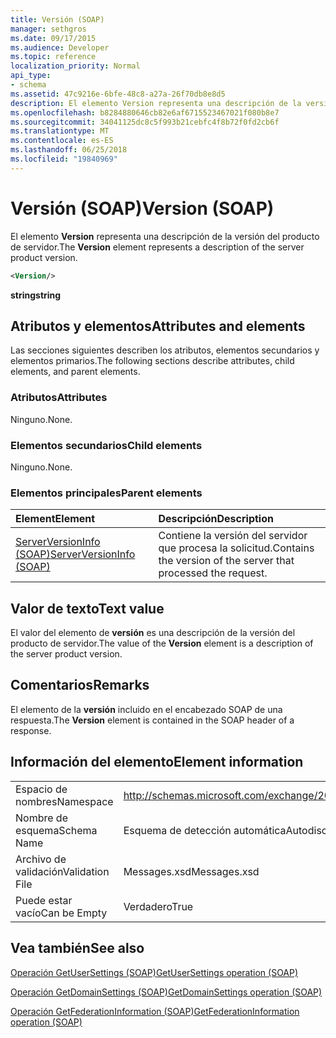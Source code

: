 ```yaml
---
title: Versión (SOAP)
manager: sethgros
ms.date: 09/17/2015
ms.audience: Developer
ms.topic: reference
localization_priority: Normal
api_type:
- schema
ms.assetid: 47c9216e-6bfe-48c8-a27a-26f70db8e8d5
description: El elemento Version representa una descripción de la versión del producto de servidor.
ms.openlocfilehash: b8284880646cb82e6af6715523467021f080b8e7
ms.sourcegitcommit: 34041125dc8c5f993b21cebfc4f8b72f0fd2cb6f
ms.translationtype: MT
ms.contentlocale: es-ES
ms.lasthandoff: 06/25/2018
ms.locfileid: "19840969"
---
```

# <a name="version-soap"></a><span data-ttu-id="9f4eb-103">Versión (SOAP)</span><span class="sxs-lookup"><span data-stu-id="9f4eb-103">Version (SOAP)</span></span>

<span data-ttu-id="9f4eb-104">El elemento **Version** representa una descripción de la versión del producto de servidor.</span><span class="sxs-lookup"><span data-stu-id="9f4eb-104">The **Version** element represents a description of the server product version.</span></span> 
  
```XML
<Version/>
```

 <span data-ttu-id="9f4eb-105">**string**</span><span class="sxs-lookup"><span data-stu-id="9f4eb-105">**string**</span></span>
## <a name="attributes-and-elements"></a><span data-ttu-id="9f4eb-106">Atributos y elementos</span><span class="sxs-lookup"><span data-stu-id="9f4eb-106">Attributes and elements</span></span>

<span data-ttu-id="9f4eb-107">Las secciones siguientes describen los atributos, elementos secundarios y elementos primarios.</span><span class="sxs-lookup"><span data-stu-id="9f4eb-107">The following sections describe attributes, child elements, and parent elements.</span></span>
  
### <a name="attributes"></a><span data-ttu-id="9f4eb-108">Atributos</span><span class="sxs-lookup"><span data-stu-id="9f4eb-108">Attributes</span></span>

<span data-ttu-id="9f4eb-109">Ninguno.</span><span class="sxs-lookup"><span data-stu-id="9f4eb-109">None.</span></span>
  
### <a name="child-elements"></a><span data-ttu-id="9f4eb-110">Elementos secundarios</span><span class="sxs-lookup"><span data-stu-id="9f4eb-110">Child elements</span></span>

<span data-ttu-id="9f4eb-111">Ninguno.</span><span class="sxs-lookup"><span data-stu-id="9f4eb-111">None.</span></span>
  
### <a name="parent-elements"></a><span data-ttu-id="9f4eb-112">Elementos principales</span><span class="sxs-lookup"><span data-stu-id="9f4eb-112">Parent elements</span></span>

|<span data-ttu-id="9f4eb-113">**Element**</span><span class="sxs-lookup"><span data-stu-id="9f4eb-113">**Element**</span></span>|<span data-ttu-id="9f4eb-114">**Descripción**</span><span class="sxs-lookup"><span data-stu-id="9f4eb-114">**Description**</span></span>|
|:-----|:-----|
|[<span data-ttu-id="9f4eb-115">ServerVersionInfo (SOAP)</span><span class="sxs-lookup"><span data-stu-id="9f4eb-115">ServerVersionInfo (SOAP)</span></span>](serverversioninfo-soap.md) <br/> |<span data-ttu-id="9f4eb-116">Contiene la versión del servidor que procesa la solicitud.</span><span class="sxs-lookup"><span data-stu-id="9f4eb-116">Contains the version of the server that processed the request.</span></span>  <br/> |
   
## <a name="text-value"></a><span data-ttu-id="9f4eb-117">Valor de texto</span><span class="sxs-lookup"><span data-stu-id="9f4eb-117">Text value</span></span>

<span data-ttu-id="9f4eb-118">El valor del elemento de **versión** es una descripción de la versión del producto de servidor.</span><span class="sxs-lookup"><span data-stu-id="9f4eb-118">The value of the **Version** element is a description of the server product version.</span></span> 
  
## <a name="remarks"></a><span data-ttu-id="9f4eb-119">Comentarios</span><span class="sxs-lookup"><span data-stu-id="9f4eb-119">Remarks</span></span>

<span data-ttu-id="9f4eb-120">El elemento de la **versión** incluido en el encabezado SOAP de una respuesta.</span><span class="sxs-lookup"><span data-stu-id="9f4eb-120">The **Version** element is contained in the SOAP header of a response.</span></span> 
  
## <a name="element-information"></a><span data-ttu-id="9f4eb-121">Información del elemento</span><span class="sxs-lookup"><span data-stu-id="9f4eb-121">Element information</span></span>

|||
|:-----|:-----|
|<span data-ttu-id="9f4eb-122">Espacio de nombres</span><span class="sxs-lookup"><span data-stu-id="9f4eb-122">Namespace</span></span>  <br/> |http://schemas.microsoft.com/exchange/2010/Autodiscover  <br/> |
|<span data-ttu-id="9f4eb-123">Nombre de esquema</span><span class="sxs-lookup"><span data-stu-id="9f4eb-123">Schema Name</span></span>  <br/> |<span data-ttu-id="9f4eb-124">Esquema de detección automática</span><span class="sxs-lookup"><span data-stu-id="9f4eb-124">Autodiscover schema</span></span>  <br/> |
|<span data-ttu-id="9f4eb-125">Archivo de validación</span><span class="sxs-lookup"><span data-stu-id="9f4eb-125">Validation File</span></span>  <br/> |<span data-ttu-id="9f4eb-126">Messages.xsd</span><span class="sxs-lookup"><span data-stu-id="9f4eb-126">Messages.xsd</span></span>  <br/> |
|<span data-ttu-id="9f4eb-127">Puede estar vacío</span><span class="sxs-lookup"><span data-stu-id="9f4eb-127">Can be Empty</span></span>  <br/> |<span data-ttu-id="9f4eb-128">Verdadero</span><span class="sxs-lookup"><span data-stu-id="9f4eb-128">True</span></span>  <br/> |
   
## <a name="see-also"></a><span data-ttu-id="9f4eb-129">Vea también</span><span class="sxs-lookup"><span data-stu-id="9f4eb-129">See also</span></span>



[<span data-ttu-id="9f4eb-130">Operación GetUserSettings (SOAP)</span><span class="sxs-lookup"><span data-stu-id="9f4eb-130">GetUserSettings operation (SOAP)</span></span>](getusersettings-operation-soap.md)
  
[<span data-ttu-id="9f4eb-131">Operación GetDomainSettings (SOAP)</span><span class="sxs-lookup"><span data-stu-id="9f4eb-131">GetDomainSettings operation (SOAP)</span></span>](getdomainsettings-operation-soap.md)
  
[<span data-ttu-id="9f4eb-132">Operación GetFederationInformation (SOAP)</span><span class="sxs-lookup"><span data-stu-id="9f4eb-132">GetFederationInformation operation (SOAP)</span></span>](getfederationinformation-operation-soap.md)

